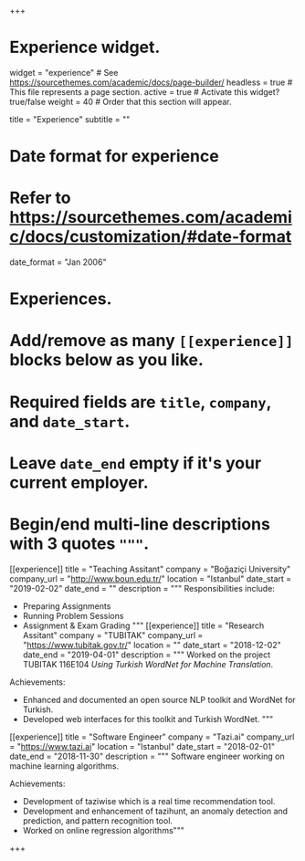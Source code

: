 +++
# Experience widget.
widget = "experience"  # See https://sourcethemes.com/academic/docs/page-builder/
headless = true  # This file represents a page section.
active = true  # Activate this widget? true/false
weight = 40  # Order that this section will appear.

title = "Experience"
subtitle = ""

# Date format for experience
#   Refer to https://sourcethemes.com/academic/docs/customization/#date-format
date_format = "Jan 2006"

# Experiences.
#   Add/remove as many `[[experience]]` blocks below as you like.
#   Required fields are `title`, `company`, and `date_start`.
#   Leave `date_end` empty if it's your current employer.
#   Begin/end multi-line descriptions with 3 quotes `"""`.
[[experience]]
  title = "Teaching Assitant"
  company = "Boğaziçi University"
  company_url = "http://www.boun.edu.tr/"
  location = "Istanbul"
  date_start = "2019-02-02"
  date_end = ""
  description = """
  Responsibilities include:

  * Preparing Assignments
  * Running Problem Sessions
  * Assignment & Exam Grading
  """
[[experience]]
  title = "Research Assitant"
  company = "TUBITAK"
  company_url = "https://www.tubitak.gov.tr/"
  location = ""
  date_start = "2018-12-02"
  date_end = "2019-04-01"
  description = """
  Worked on the project TUBITAK 116E104 *Using Turkish WordNet for Machine Translation*. 

  Achievements:

  * Enhanced and documented an open source NLP toolkit and WordNet for Turkish.
  * Developed web interfaces for this toolkit and Turkish WordNet. 
  """

[[experience]]
  title = "Software Engineer"
  company = "Tazi.ai"
  company_url = "https://www.tazi.ai"
  location = "Istanbul"
  date_start = "2018-02-01"
  date_end = "2018-11-30"
  description = """
  Software engineer working on machine learning algorithms.
  
  Achievements:

  * Development of taziwise which is a real time recommendation tool.
  * Development and enhancement of tazihunt, an anomaly detection and prediction, and pattern recognition tool.
  * Worked on online regression algorithms"""

+++
